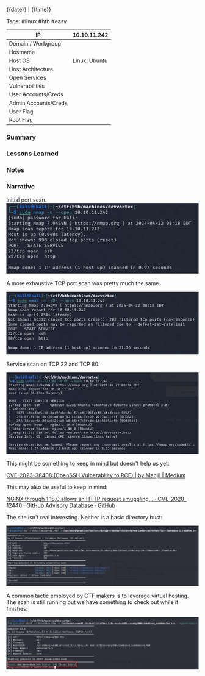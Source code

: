 {{date}} | {{time}}

Tags: #linux #htb #easy 



| IP                   | 10.10.11.242  |
| -------------------- | ------------- |
| Domain / Workgroup   |               |
| Hostname             |               |
| Host OS              | Linux, Ubuntu |
| Host Architecture    |               |
| Open Services        |               |
| Vulnerabilities      |               |
| User Accounts/Creds  |               |
| Admin Accounts/Creds |               |
| User Flag            |               |
| Root Flag            |               |

### Summary



### Lessons Learned



### Notes



### Narrative

Initial port scan.
![](../../_attachments/Pasted%20image%2020240422081903.png)

A more exhaustive TCP port scan was pretty much the same.

![](../../_attachments/Pasted%20image%2020240422081957.png)

Service scan on TCP 22 and TCP 80:

![](../../_attachments/Pasted%20image%2020240422082057.png)

This might be something to keep in mind but doesn't help us yet:

[CVE-2023–38408 (OpenSSH Vulnerability to RCE) | by Manjil | Medium](https://medium.com/@mane_csit2075/cve-2023-38408-openssh-vulnerability-to-rce-9e756a0369fd)

This may also be useful to keep in mind:

[NGINX through 1.18.0 allows an HTTP request smuggling... · CVE-2020-12440 · GitHub Advisory Database · GitHub](https://github.com/advisories/GHSA-6wvc-hc5h-7fqv)

The site isn't real interesting. Neither is a basic directory bust:

![](../../_attachments/Pasted%20image%2020240422111616.png)

A common tactic employed by CTF makers is to leverage virtual hosting. The scan is still running but we have something to check out while it finishes:

![](../../_attachments/Pasted%20image%2020240422122206.png)

